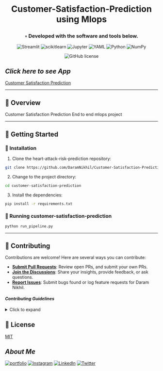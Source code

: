 <div align="center">
<h1 align="center">

<br>Customer-Satisfaction-Prediction using Mlops</h1>

<h3>◦ Developed with the software and tools below.</h3>

<p align="center">
<img src="https://img.shields.io/badge/Streamlit-FF4B4B.svg?style=flat-square&logo=Streamlit&logoColor=white" alt="Streamlit" />
<img src="https://img.shields.io/badge/scikitlearn-F7931E.svg?style=flat-square&logo=scikit-learn&logoColor=white" alt="scikitlearn" />
<img src="https://img.shields.io/badge/Jupyter-F37626.svg?style=flat-square&logo=Jupyter&logoColor=white" alt="Jupyter" />
<img src="https://img.shields.io/badge/YAML-CB171E.svg?style=flat-square&logo=YAML&logoColor=white" alt="YAML" />
<img src="https://img.shields.io/badge/Python-3776AB.svg?style=flat-square&logo=Python&logoColor=white" alt="Python" />
<img src="https://img.shields.io/badge/NumPy-013243.svg?style=flat-square&logo=NumPy&logoColor=white" alt="NumPy" />
</p>
<img src="https://img.shields.io/github/license/DaramNikhil/heart-attack-risk-prediction?style=flat-square&color=5D6D7E" alt="GitHub license" />
</div>

## **_Click here to see App_**

[Customer Satisfaction Prediction](https://github.com/DaramNikhil/Customer-Satisfaction-Prediction.git)

---

## 📍 Overview

Customer Satisfaction Prediction End to end mlops project

</details>

---

## 🚀 Getting Started

### 🔧 Installation

1. Clone the heart-attack-risk-prediction repository:

```sh
git clone https://github.com/DaramNikhil/Customer-Satisfaction-Prediction.git
```

2. Change to the project directory:

```sh
cd customer-satisfaction-prediction
```

3. Install the dependencies:

```sh
pip install -r requirements.txt
```

### 🤖 Running customer-satisfaction-prediction

```sh
python run_pipeline.py
```

---

## 🤝 Contributing

Contributions are welcome! Here are several ways you can contribute:

- **[Submit Pull Requests](https://github.com/DaramNikhil/Customer-Satisfaction-Prediction.git)**: Review open PRs, and submit your own PRs.
- **[Join the Discussions](https://github.com/DaramNikhil/Customer-Satisfaction-Prediction.git)**: Share your insights, provide feedback, or ask questions.
- **[Report Issues](https://github.com/DaramNikhil/Customer-Satisfaction-Prediction.git)**: Submit bugs found or log feature requests for Daram Nikhil.

#### _Contributing Guidelines_

<details closed>
<summary>Click to expand</summary>

1. **Fork the Repository**: Start by forking the project repository to your GitHub account.
2. **Clone Locally**: Clone the forked repository to your local machine using a Git client.
   ```sh
   git clone <your-forked-repo-url>
   ```
3. **Create a New Branch**: Always work on a new branch, giving it a descriptive name.
   ```sh
   git checkout -b new-feature-x
   ```
4. **Make Your Changes**: Develop and test your changes locally.
5. **Commit Your Changes**: Commit with a clear and concise message describing your updates.
   ```sh
   git commit -m 'Implemented new feature x.'
   ```
6. **Push to GitHub**: Push the changes to your forked repository.
   ```sh
   git push origin new-feature-x
   ```
7. **Submit a Pull Request**: Create a PR against the original project repository. Clearly describe the changes and their motivations.

Once your PR is reviewed and approved, it will be merged into the main branch.

</details>

## 📄 License

[MIT](https://choosealicense.com/licenses/mit/)

## **_About Me_**

[![portfolio](https://img.shields.io/badge/my_portfolio-000?style=for-the-badge&logo=ko-fi&logoColor=white)](https://nikhil-portfolio-bes5.onrender.com)
[![Instagram](https://img.shields.io/badge/Instagram-%23E4405F.svg?logo=Instagram&logoColor=white)](https://instagram.com/https://www.instagram.com/nikhil.daram_/) [![LinkedIn](https://img.shields.io/badge/LinkedIn-%230077B5.svg?logo=linkedin&logoColor=white)](https://www.linkedin.com/in/daramnikhil) [![Twitter](https://img.shields.io/badge/Twitter-%231DA1F2.svg?logo=Twitter&logoColor=white)](https://twitter.com/Nikhildaram51?t=r64_acxsRKjpFbbAddfIGQ&s=09)
